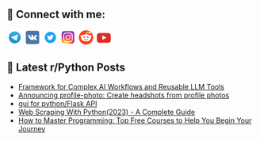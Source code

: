 ## 🔎 Connect with me:
[<img src="https://github.com/bullbesh/bullbesh/blob/main/images/Telegram.png" width="32" height="32" />](https://t.me/bullbesh)
[<img src="https://github.com/bullbesh/bullbesh/blob/main/images/VK.png" width="32" height="32" />](https://vk.com/bullbesh)
[<img src="https://github.com/bullbesh/bullbesh/blob/main/images/Twitter.png" width="32" height="32" />](https://twitter.com/bullbesh1)
[<img src="https://github.com/bullbesh/bullbesh/blob/main/images/Instagram.png" width="32" height="32" />](https://www.instagram.com/bullbesh)
[<img src="https://github.com/bullbesh/bullbesh/blob/main/images/Reddit.png" width="32" height="32" />](https://www.reddit.com/user/bullbesh)
[<img src="https://github.com/bullbesh/bullbesh/blob/main/images/YouTube.png" width="32" height="32" />](https://www.youtube.com/channel/UCtfjRs6uzgq5mfm8S06WTcg)

## 📕 Latest r/Python Posts
<!-- BLOG-POST-LIST:START -->
- [Framework for Complex AI Workflows and Reusable LLM Tools](https://www.reddit.com/r/Python/comments/12s7e8q/framework_for_complex_ai_workflows_and_reusable/)
- [Announcing profile-photo: Create headshots from profile photos](https://www.reddit.com/r/Python/comments/12s76bf/announcing_profilephoto_create_headshots_from/)
- [gui for python/Flask API](https://www.reddit.com/r/Python/comments/12s6qe6/gui_for_pythonflask_api/)
- [Web Scraping With Python&lpar;2023&rpar; - A Complete Guide](https://www.reddit.com/r/Python/comments/12s6bt8/web_scraping_with_python2023_a_complete_guide/)
- [How to Master Programming: Top Free Courses to Help You Begin Your Journey](https://www.reddit.com/r/Python/comments/12s60i3/how_to_master_programming_top_free_courses_to/)
<!-- BLOG-POST-LIST:END -->
